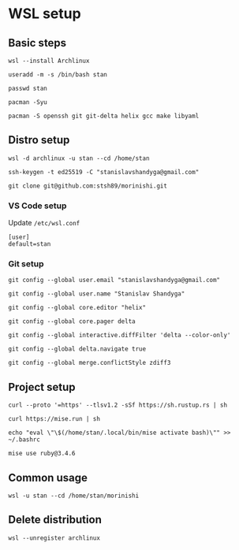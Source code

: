 # WSL setup

## Basic steps

````
wsl --install Archlinux
````

````
useradd -m -s /bin/bash stan
````

````
passwd stan
````

````
pacman -Syu
````

````
pacman -S openssh git git-delta helix gcc make libyaml
````

## Distro setup

````
wsl -d archlinux -u stan --cd /home/stan
````

````
ssh-keygen -t ed25519 -C "stanislavshandyga@gmail.com"
````

```
git clone git@github.com:stsh89/morinishi.git
```

### VS Code setup

Update `/etc/wsl.conf`

```
[user]
default=stan
```

### Git setup

```
git config --global user.email "stanislavshandyga@gmail.com"
```

```
git config --global user.name "Stanislav Shandyga"
```

```
git config --global core.editor "helix"
```

```
git config --global core.pager delta
```

```
git config --global interactive.diffFilter 'delta --color-only'
```

```
git config --global delta.navigate true
```

```
git config --global merge.conflictStyle zdiff3
```

## Project setup

```
curl --proto '=https' --tlsv1.2 -sSf https://sh.rustup.rs | sh
```

```
curl https://mise.run | sh
```

```
echo "eval \"\$(/home/stan/.local/bin/mise activate bash)\"" >> ~/.bashrc
```

```
mise use ruby@3.4.6
```

## Common usage

````
wsl -u stan --cd /home/stan/morinishi
````

## Delete distribution

````
wsl --unregister archlinux
````
